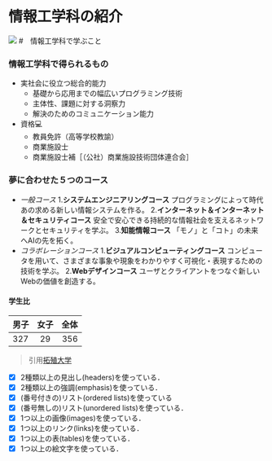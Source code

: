 # 情報工学科の紹介
<!-- Markdown記法を使って学科の紹介ページを作る -->

![](https://feng.takushoku-u.ac.jp/albums/abm00004330.jpg)
#　情報工学科で学ぶこと
### 情報工学科で得られるもの
- 実社会に役立つ総合的能力
   - 基礎から応用までの幅広いプログラミング技術
   - 主体性、課題に対する洞察力
   - 解決のためのコミュニケーション能力
- 資格💻
   - 教員免許（高等学校教諭）
   - 商業施設士
   - 商業施設士補［（公社）商業施設技術団体連合会］
### 夢に合わせた５つのコース
- *一般コース*
1.**システムエンジニアリングコース**
    プログラミングによって時代あの求める新しい情報システムを作る。
2.**インターネット＆インターネット＆セキュリティコース**
   安全で安心できる持続的な情報社会を支えるネットワークとセキュリティを学ぶ。
3.**知能情報コース**
   「モノ」と「コト」の未来へAIの先を拓く。
- *コラボレーションコース*
1.**ビジュアルコンピューティングコース**
   コンピュータを用いて、さまざまな事象や現象をわかりやすく可視化・表現するための技術を学ぶ。 
2.**Webデザインコース**
   ユーザとクライアントをつなぐ新しいWebの価値を創造する。
#### 学生比
|男子|女子|全体|
|:---|:---:|---:|
| 327| 29 | 356 |
> 引用[拓殖大学](http://www.takushoku-u.ac.jp "Takushoku University")
<!-- この部分より上に記述を追加して下のチェックボックスで確認する -->
- [x] 2種類以上の見出し(headers)を使っている．
- [x] 2種類以上の強調(emphasis)を使っている．
- [x] (番号付きの)リスト(ordered lists)を使っている
- [x] (番号無しの)リスト(unordered lists)を使っている．
- [x] 1つ以上の画像(images)を使っている．
- [x] 1つ以上のリンク(links)を使っている．
- [x] 1つ以上の表(tables)を使っている．
- [x] 1つ以上の絵文字を使っている．